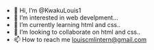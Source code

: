 - 👋 Hi, I’m @KwakuLouis1
- 👀 I’m interested in web develpment...
- 🌱 I’m currently learning html and css..
- 💞️ I’m looking to collaborate on html and css..
- 📫 How to reach me louiscmlintern@gmail.com

<!---
KwakuLouis1/KwakuLouis1 is a ✨ special ✨ repository because its `README.md` (this file) appears on your GitHub profile.
You can click the Preview link to take a look at your changes.
--->
